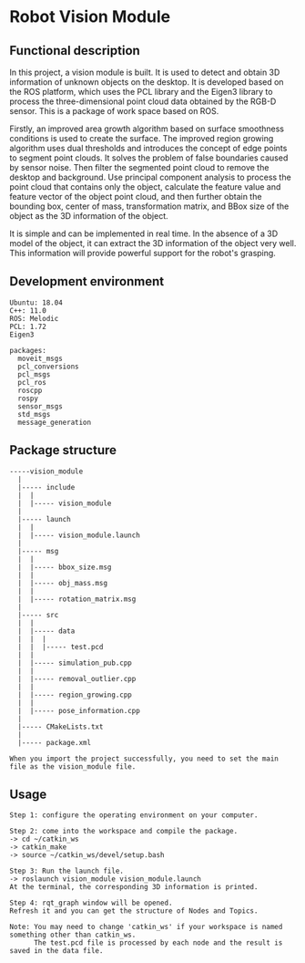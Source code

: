 # Robot Vision Module

## Functional description


In this project, a vision module is built. It is used to detect and obtain 3D information of unknown objects on the desktop. It is developed based on the ROS platform, which uses the PCL library and the Eigen3 library to process the three-dimensional point cloud data obtained by the RGB-D sensor. This is a package of work space based on ROS.

Firstly, an improved area growth algorithm based on surface smoothness conditions is used to create the surface. The improved region growing algorithm uses dual thresholds and introduces the concept of edge points to segment point clouds. It solves the problem of false boundaries caused by sensor noise. Then filter the segmented point cloud to remove the desktop and background. Use principal component analysis to process the point cloud that contains only the object, calculate the feature value and feature vector of the object point cloud, and then further obtain the bounding box, center of mass, transformation matrix, and BBox size of the object as the 3D information of the object.

It is simple and can be implemented in real time. In the absence of a 3D model of the object, it can extract the 3D information of the object very well. This information will provide powerful support for the robot's grasping.


## Development environment

```
Ubuntu: 18.04
C++: 11.0
ROS: Melodic
PCL: 1.72
Eigen3

packages:
  moveit_msgs
  pcl_conversions
  pcl_msgs
  pcl_ros
  roscpp
  rospy
  sensor_msgs
  std_msgs
  message_generation
```
## Package structure


```
-----vision_module
  |
  |----- include
  |  |
  |  |----- vision_module
  |
  |----- launch
  |  |
  |  |----- vision_module.launch
  |
  |----- msg
  |  |
  |  |----- bbox_size.msg
  |  |
  |  |----- obj_mass.msg
  |  |
  |  |----- rotation_matrix.msg
  |
  |----- src
  |  |
  |  |----- data
  |  |  |
  |  |  |----- test.pcd
  |  |
  |  |----- simulation_pub.cpp
  |  |
  |  |----- removal_outlier.cpp
  |  |
  |  |----- region_growing.cpp
  |  |
  |  |----- pose_information.cpp
  |
  |----- CMakeLists.txt
  |
  |----- package.xml
  
When you import the project successfully, you need to set the main file as the vision_module file.
```

## Usage
```
Step 1: configure the operating environment on your computer.

Step 2: come into the workspace and compile the package.
-> cd ~/catkin_ws
-> catkin_make
-> source ~/catkin_ws/devel/setup.bash

Step 3: Run the launch file.
-> roslaunch vision_module vision_module.launch
At the terminal, the corresponding 3D information is printed.

Step 4: rqt_graph window will be opened.
Refresh it and you can get the structure of Nodes and Topics.

Note: You may need to change 'catkin_ws' if your workspace is named something other than catkin_ws. 
      The test.pcd file is processed by each node and the result is saved in the data file.
```

